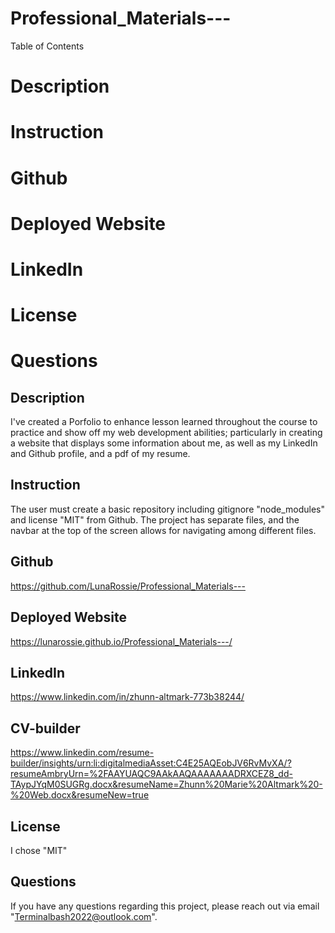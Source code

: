 # Professional_Materials---

Table of Contents
# Description
# Instruction
# Github 
# Deployed Website
# LinkedIn
# License
# Questions

## Description

I've created a Porfolio to enhance lesson learned throughout the course to practice and show off my web development abilities; particularly in creating a website that displays some information about me, as well as my LinkedIn and Github profile, and a pdf of my resume.

## Instruction

The user must create a basic repository including gitignore "node_modules" and license "MIT" from Github. The project has separate files, and the navbar at the top of the screen allows for navigating among different files.

## Github

https://github.com/LunaRossie/Professional_Materials---

## Deployed Website

https://lunarossie.github.io/Professional_Materials---/

## LinkedIn

https://www.linkedin.com/in/zhunn-altmark-773b38244/

## CV-builder

https://www.linkedin.com/resume-builder/insights/urn:li:digitalmediaAsset:C4E25AQEobJV6RvMvXA/?resumeAmbryUrn=%2FAAYUAQC9AAkAAQAAAAAAADRXCEZ8_dd-TAypJYqM0SUGRg.docx&resumeName=Zhunn%20Marie%20Altmark%20-%20Web.docx&resumeNew=true


## License

I chose "MIT"


## Questions

If you have any questions regarding this project, please reach out via email "Terminalbash2022@outlook.com".